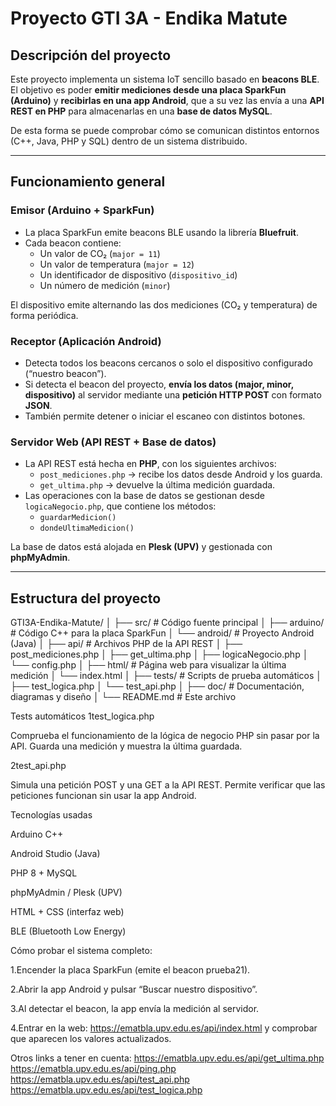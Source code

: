 # Proyecto GTI 3A - Endika Matute

## Descripción del proyecto
Este proyecto implementa un sistema IoT sencillo basado en **beacons BLE**.  
El objetivo es poder **emitir mediciones desde una placa SparkFun (Arduino)** y **recibirlas en una app Android**, que a su vez las envía a una **API REST en PHP** para almacenarlas en una **base de datos MySQL**.

De esta forma se puede comprobar cómo se comunican distintos entornos (C++, Java, PHP y SQL) dentro de un sistema distribuido.

---

## Funcionamiento general

### Emisor (Arduino + SparkFun)
- La placa SparkFun emite beacons BLE usando la librería **Bluefruit**.  
- Cada beacon contiene:
  - Un valor de CO₂ (`major = 11`)  
  - Un valor de temperatura (`major = 12`)  
  - Un identificador de dispositivo (`dispositivo_id`)  
  - Un número de medición (`minor`)

El dispositivo emite alternando las dos mediciones (CO₂ y temperatura) de forma periódica.

### Receptor (Aplicación Android)
- Detecta todos los beacons cercanos o solo el dispositivo configurado (“nuestro beacon”).  
- Si detecta el beacon del proyecto, **envía los datos (major, minor, dispositivo)** al servidor mediante una **petición HTTP POST** con formato **JSON**.  
- También permite detener o iniciar el escaneo con distintos botones.

### Servidor Web (API REST + Base de datos)
- La API REST está hecha en **PHP**, con los siguientes archivos:
  - `post_mediciones.php` → recibe los datos desde Android y los guarda.
  - `get_ultima.php` → devuelve la última medición guardada.
- Las operaciones con la base de datos se gestionan desde `logicaNegocio.php`, que contiene los métodos:
  - `guardarMedicion()`  
  - `dondeUltimaMedicion()`

La base de datos está alojada en **Plesk (UPV)** y gestionada con **phpMyAdmin**.

---

## Estructura del proyecto

GTI3A-Endika-Matute/
│
├── src/ # Código fuente principal
│ ├── arduino/ # Código C++ para la placa SparkFun
│ └── android/ # Proyecto Android (Java)
│
├── api/ # Archivos PHP de la API REST
│ ├── post_mediciones.php
│ ├── get_ultima.php
│ ├── logicaNegocio.php
│ └── config.php
│
├── html/ # Página web para visualizar la última medición
│ └── index.html
│
├── tests/ # Scripts de prueba automáticos
│ ├── test_logica.php
│ └── test_api.php
│
├── doc/ # Documentación, diagramas y diseño
│
└── README.md # Este archivo

Tests automáticos
1️test_logica.php

Comprueba el funcionamiento de la lógica de negocio PHP sin pasar por la API.
Guarda una medición y muestra la última guardada.

2️test_api.php

Simula una petición POST y una GET a la API REST.
Permite verificar que las peticiones funcionan sin usar la app Android.

Tecnologías usadas

Arduino C++

Android Studio (Java)

PHP 8 + MySQL

phpMyAdmin / Plesk (UPV)

HTML + CSS (interfaz web)

BLE (Bluetooth Low Energy)

Cómo probar el sistema completo:

1.Encender la placa SparkFun (emite el beacon prueba21).

2.Abrir la app Android y pulsar “Buscar nuestro dispositivo”.

3.Al detectar el beacon, la app envía la medición al servidor.

4.Entrar en la web:
https://ematbla.upv.edu.es/api/index.html
y comprobar que aparecen los valores actualizados.

Otros links a tener en cuenta:
https://ematbla.upv.edu.es/api/get_ultima.php
https://ematbla.upv.edu.es/api/ping.php
https://ematbla.upv.edu.es/api/test_api.php
https://ematbla.upv.edu.es/api/test_logica.php



